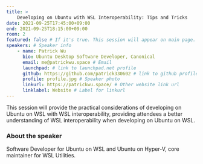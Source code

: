 ```yaml
---
title: >
    Developing on Ubuntu with WSL Interoperability: Tips and Tricks 
date: 2021-09-25T17:45:00+09:00
end: 2021-09-25T18:15:00+09:00
room: 2
featured: false # If it's true. This session will appear on main page.
speakers: # Speaker info
    - name: Patrick Wu
      bio: Ubuntu Desktop Software Developer, Canonical
      email: me@patrickwu.space # Email
      launchpad: # link to launchpad.net profile
      github: https://github.com/patrick330602 # link to github profile
      profile: profile.jpg # Speaker photo
      linkurl: https://patrickwu.space/ # Other website link url
      linklabel: Website # Label for linkurl
---
```

This session will provide the practical considerations of developing on Ubuntu on WSL with WSL interoperability, providing attendees a better understanding of WSL interoperability when developing on Ubuntu on WSL.

### About the speaker
Software Developer for Ubuntu on WSL and Ubuntu on Hyper-V, core maintainer for WSL Utilities.
